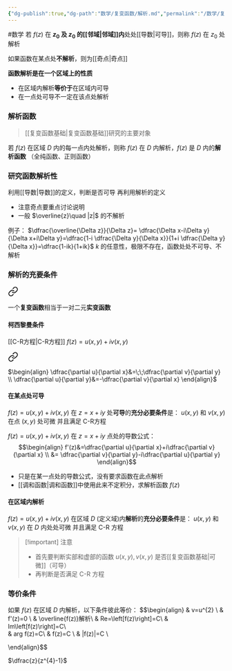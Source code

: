 ```yaml
---
{"dg-publish":true,"dg-path":"数学/复变函数/解析.md","permalink":"/数学/复变函数/解析/","dgPassFrontmatter":true,"noteIcon":"","created":"2024-05-21T15:20:28.678+08:00","updated":"2024-08-05T22:58:34.037+08:00"}
---
```


#数学 
若 $f(z)$ 在 **$z_{0}$ 及 $z_{0}$ 的[[邻域\|邻域]]内**处处[[导数\|可导]]，则称 $f(z)$ 在 $z_{0}$ 处解析

如果函数在某点处**不解析**，则为[[奇点\|奇点]]

**函数解析是在一个区域上的性质**
- 在区域内解析**等价于**在区域内可导
- 在一点处可导不一定在该点处解析

### 解析函数
> [[复变函数基础\|复变函数基础]]研究的主要对象

若 $f(z)$ 在区域 $D$ 内的每一点内处解析，则称 $f(z)$ 在 $D$ 内解析，$f(z)$ 是 $D$ 内的**解析函数**
（全纯函数、正则函数）
### 研究函数解析性
利用[[导数\|导数]]的定义，判断是否可导
再利用解析的定义

- 注意奇点要重点讨论说明
- 一般 $\overline{z}\quad |z|$ 的不解析

例子：
$\dfrac{\overline{\Delta z}}{\Delta z}= \dfrac{\Delta x-i\Delta y}{\Delta x+i\Delta y}=\dfrac{1-i \dfrac{\Delta y}{\Delta x}}{1+i \dfrac{\Delta y}{\Delta x}}=\dfrac{1-ik}{1+ik}$
$k$ 的任意性，极限不存在，函数处处不可导、不解析

### 解析的充要条件

<div class="transclusion internal-embed is-loaded"><a class="markdown-embed-link" href="//#d73224" aria-label="Open link"><svg xmlns="http://www.w3.org/2000/svg" width="24" height="24" viewBox="0 0 24 24" fill="none" stroke="currentColor" stroke-width="2" stroke-linecap="round" stroke-linejoin="round" class="svg-icon lucide-link"><path d="M10 13a5 5 0 0 0 7.54.54l3-3a5 5 0 0 0-7.07-7.07l-1.72 1.71"></path><path d="M14 11a5 5 0 0 0-7.54-.54l-3 3a5 5 0 0 0 7.07 7.07l1.71-1.71"></path></svg></a><div class="markdown-embed">



一个**复变函数**相当于一对二元**实变函数** 

</div></div>

#### 柯西黎曼条件
[[C-R方程\|C-R方程]]
$f(z)=u(x,y)+iv(x,y)$ 

<div class="transclusion internal-embed is-loaded"><a class="markdown-embed-link" href="/c-r/#351f14" aria-label="Open link"><svg xmlns="http://www.w3.org/2000/svg" width="24" height="24" viewBox="0 0 24 24" fill="none" stroke="currentColor" stroke-width="2" stroke-linecap="round" stroke-linejoin="round" class="svg-icon lucide-link"><path d="M10 13a5 5 0 0 0 7.54.54l3-3a5 5 0 0 0-7.07-7.07l-1.72 1.71"></path><path d="M14 11a5 5 0 0 0-7.54-.54l-3 3a5 5 0 0 0 7.07 7.07l1.71-1.71"></path></svg></a><div class="markdown-embed">



$\begin{align}
\dfrac{\partial u}{\partial x}&=\;\;\dfrac{\partial v}{\partial y} \\
\dfrac{\partial u}{\partial y}&=-\dfrac{\partial v}{\partial x}    
\end{align}$

</div></div>


#### 在某点处可导
$f(z)=u(x,y)+iv(x,y)$ 
在 $z=x+iy$ 处**可导**的**充分必要条件**是：
$u(x,y)$ 和 $v(x,y)$ 在点 $(x,y)$ 处可微
并且满足 C-R方程

$f(z)=u(x,y)+iv(x,y)$ 在 $z=x+iy$ 点处的导数公式：
$$\begin{align}
f'(z)&=\dfrac{\partial u}{\partial x}+i\dfrac{\partial v}{\partial x} \\
&= \dfrac{\partial v}{\partial y}-i\dfrac{\partial u}{\partial y}  
\end{align}$$
- 只是在某一点处的导数公式，没有要求函数在此点解析
-  [[调和函数\|调和函数]]中使用此来不定积分，求解析函数 $f(z)$

#### 在区域内解析
$f(z)=u(x,y)+iv(x,y)$ 
在区域 $D$ (定义域)内**解析**的**充分必要条件**是： 
$u(x,y)$ 和 $v(x,y)$ 在 $D$ 内处处可微
并且满足 C-R 方程

>[!important] 注意
>- 首先要判断实部和虚部的函数 $u(x,y),v(x,y)$ 是否[[复变函数基础\|可微]]（可导）
>- 再判断是否满足 C-R 方程

### 等价条件
如果 $f(z)$ 在区域 $D$ 内解析，以下条件彼此等价：
$$\begin{align}
 & v=u^{2}    \\
 & f'(z)=0 \\
 & \overline{f(z)}解析\\
 & Re=\left[f(z)\right]=C\\ 
 & Im\left[f(z)\right]=C\\  
 & arg f(z)=C\\
 & f(z)=C \\
 &  |f(z)|=C  \\

\end{align}$$



$\dfrac{z}{z^{4}-1}$